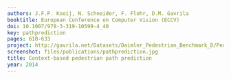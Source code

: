 ```yaml
---
authors: J.F.P. Kooij, N. Schneider, F. Flohr, D.M. Gavrila
booktitle: European Conference on Computer Vision (ECCV)
doi: 10.1007/978-3-319-10599-4_40
key: pathprediction
pages: 618-633
project: http://gavrila.net/Datasets/Daimler_Pedestrian_Benchmark_D/Pedestrian_Path_Predict_ECCV_1/pedestrian_path_predict_eccv_1.html
screenshot: files/publications/pathprediction.jpg
title: Context-based pedestrian path prediction
year: 2014
---
```


